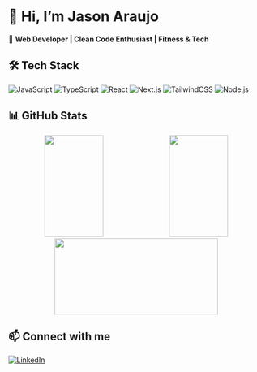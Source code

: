 # 👋 Hi, I’m Jason Araujo

🚀 **Web Developer | Clean Code Enthusiast | Fitness & Tech**

## 🛠️ Tech Stack
![JavaScript](https://img.shields.io/badge/JavaScript-F7DF1E?style=flat&logo=javascript&logoColor=black&labelColor=F8F9FA)
![TypeScript](https://img.shields.io/badge/TypeScript-3178C6?style=flat&logo=typescript&logoColor=white&labelColor=F8F9FA)
![React](https://img.shields.io/badge/React-20232A?style=flat&logo=react&logoColor=61DAFB&labelColor=F8F9FA)
![Next.js](https://img.shields.io/badge/Next.js-000000?style=flat&logo=next.js&logoColor=white&labelColor=F8F9FA)
![TailwindCSS](https://img.shields.io/badge/TailwindCSS-06B6D4?style=flat&logo=tailwindcss&logoColor=white&labelColor=F8F9FA)
![Node.js](https://img.shields.io/badge/Node.js-339933?style=flat&logo=node.js&logoColor=white&labelColor=F8F9FA)

## 📊 GitHub Stats
<div align="center">
  <img src="https://github-readme-stats.vercel.app/api/top-langs/?username=JasonAraujo1&layout=compact&theme=default&bg_color=F8F9FA" width="48%" height="200">
  <img src="https://github-readme-stats.vercel.app/api?username=JasonAraujo1&show_icons=true&theme=default&bg_color=F8F9FA" width="48%" height="200">
</div>

<div align="center">
  <img src="https://github-readme-activity-graph.vercel.app/graph?username=JasonAraujo1&theme=github-light" width="80%" height="150">
</div>

## 📫 Connect with me
[![LinkedIn](https://img.shields.io/badge/LinkedIn-0077B5?style=flat&logo=linkedin&logoColor=white&labelColor=F8F9FA)](https://www.linkedin.com/in/araujojason)
